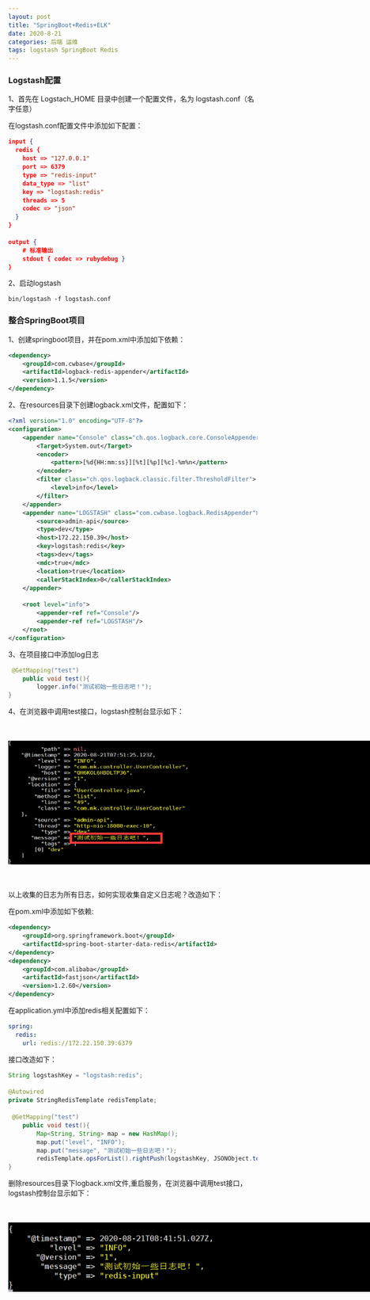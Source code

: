 ```yaml
---
layout: post
title: "SpringBoot+Redis+ELK"
date: 2020-8-21
categories: 后端 运维
tags: logstash SpringBoot Redis
--- 
```


### Logstash配置

1、首先在 Logstach_HOME 目录中创建一个配置文件，名为 logstash.conf（名字任意）

在logstash.conf配置文件中添加如下配置：

```json
input {
  redis {
    host => "127.0.0.1"
    port => 6379
    type => "redis-input"
    data_type => "list"
    key => "logstash:redis"
    threads => 5
    codec => "json"
  }
}

output {
    # 标准输出
    stdout { codec => rubydebug }
}
```

2、启动logstash

```
bin/logstash -f logstash.conf
```

### 整合SpringBoot项目

1、创建springboot项目，并在pom.xml中添加如下依赖：

```xml
<dependency>
    <groupId>com.cwbase</groupId>
    <artifactId>logback-redis-appender</artifactId>
    <version>1.1.5</version>
</dependency>
```

2、在resources目录下创建logback.xml文件，配置如下：

```xml
<?xml version="1.0" encoding="UTF-8"?>
<configuration>
    <appender name="Console" class="ch.qos.logback.core.ConsoleAppender">
        <Target>System.out</Target>
        <encoder>
            <pattern>[%d{HH:mm:ss}][%t][%p][%c]-%m%n</pattern>
        </encoder>
        <filter class="ch.qos.logback.classic.filter.ThresholdFilter">
            <level>info</level>
        </filter>
    </appender>
    <appender name="LOGSTASH" class="com.cwbase.logback.RedisAppender">
        <source>admin-api</source>
        <type>dev</type>
        <host>172.22.150.39</host>
        <key>logstash:redis</key>
        <tags>dev</tags>
        <mdc>true</mdc>
        <location>true</location>
        <callerStackIndex>0</callerStackIndex>
    </appender>

    <root level="info">
        <appender-ref ref="Console"/>
        <appender-ref ref="LOGSTASH"/>
    </root>
</configuration>
```

3、在项目接口中添加log日志

```java
 @GetMapping("test")
    public void test(){
        logger.info("测试初始一些日志吧！");
}
```

4、在浏览器中调用test接口，logstash控制台显示如下：

<div style="width:780px;height:250px;margin:50px auto;">
    <img alt="logstash-redis.png" src="/images/logstash-redis.png" width="780" height="250"/>
</div>


以上收集的日志为所有日志，如何实现收集自定义日志呢？改造如下：

在pom.xml中添加如下依赖:

```xml
<dependency>
    <groupId>org.springframework.boot</groupId>
    <artifactId>spring-boot-starter-data-redis</artifactId>
</dependency>
<dependency>
    <groupId>com.alibaba</groupId>
    <artifactId>fastjson</artifactId>
    <version>1.2.60</version>
</dependency>
```

在application.yml中添加redis相关配置如下：

```yaml
spring:
  redis:
    url: redis://172.22.150.39:6379
```

接口改造如下：

```java
String logstashKey = "logstash:redis";

@Autowired
private StringRedisTemplate redisTemplate;

 @GetMapping("test")
    public void test(){
        Map<String, String> map = new HashMap();
        map.put("level", "INFO");
        map.put("message", "测试初始一些日志吧！");
        redisTemplate.opsForList().rightPush(logstashKey, JSONObject.toJSONString(map));
}
```

删除resources目录下logback.xml文件,重启服务，在浏览器中调用test接口，logstash控制台显示如下：

<div style="width:780px;height:140px;margin:50px auto;">
    <img alt="logstash-info.png" src="/images/logstash-info.png" width="780" height="140"/>
</div>

